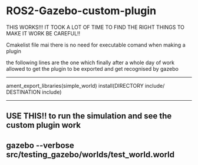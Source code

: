 # ROS2-Gazebo-custom-plugin

THIS WORKS!!! IT TOOK A LOT OF TIME TO FIND THE RIGHT THINGS TO MAKE IT WORK BE CAREFUL!!

Cmakelist file mai there is no need for executable comand when making a plugin


the following lines are the one which finally after a whole day of work allowed to get
the plugin to be exported and get recognised by gazebo
******
ament_export_libraries(simple_world)
install(DIRECTORY include/
        DESTINATION include)
******

USE THIS!! to run the simulation and see the custom plugin work 
----
gazebo --verbose src/testing_gazebo/worlds/test_world.world
----
